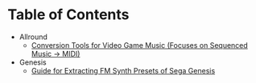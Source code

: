 # Table of Contents

* Allround
  * [Conversion Tools for Video Game Music (Focuses on Sequenced Music → MIDI)](Conversion_Tools_for_Video_Game_Music.md)
* Genesis
  * [Guide for Extracting FM Synth Presets of Sega Genesis](Genesis_Guide_for_Extracting_FM_Synth_Presets.md)
